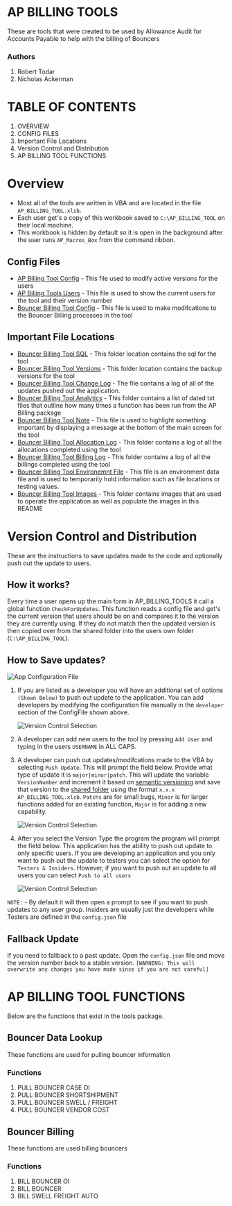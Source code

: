# AP BILLING TOOLS

These are tools that were created to be used by Allowance Audit for Accounts Payable to help with the billing of Bouncers

### Authors 
1. Robert Todar
2. Nicholas Ackerman

# TABLE OF CONTENTS 
   1. OVERVIEW
   2. CONFIG FILES
   3. Important File Locations 
   4. Version Control and Distribution
   5. AP BILLING TOOL FUNCTIONS

# Overview
 - Most all of the tools are written in VBA and are located in the file `AP_BILLING_TOOL.xlsb`.
 - Each user get's a copy of this workbook saved to `C:\AP_BILLING_TOOL` on their local machine.
 - This workbook is hidden by default so it is open in the background after the user runs `AP_Macros_Box` from the command ribbon.

## Config Files
- [AP Billing Tool Config](config.json) - This file used to modify active versions for the users
- [AP Billing Tools Users](users.json) - This file is used to show the current users for the tool and their version number
- [Bouncer Billing Tool Config](/sql/Bouncer/ConfigBouncer.json) - This file is used to make modifcations to the Bouncer Billing processes in the tool

## Important File Locations 
- [Bouncer Billing Tool SQL](sql/) - This folder location contains the sql for the tool
- [Bouncer Billing Tool Versions](versions/) - This folder location contains the backup versions for the tool
- [Bouncer Billing Tool Change Log](versions/ChangeLog.log) - The file contains a log of all of the updates pushed out the application.
- [Bouncer Billing Tool Analytics](data/analytics/) - This folder contains a list of dated txt files that outline how many times a function has been run from the AP Billing package
- [Bouncer Billing Tool Note](data/Note.txt) - This file is used to highlight something important by displaying a message at the bottom of the main screen for the tool
- [Bouncer Billing Tool Allocation Log](data/logs/AUTOMATED_ALLOCATIONS/) - This folder contains a log of all the allocations completed using the tool
- [Bouncer Billing Tool Billing Log](data/logs/AUTOMATED_BILLINGS/) - This folder contains a log of all the billings completed using the tool
- [Bouncer Billing Tool Environemnt File](.env) - This file is an environment data file and is used to temporarily hold information such as file locations or testing values.
- [Bouncer Billing Tool Images](images/) - This folder contains images that are used to operate the application as well as populate the images in this README

# Version Control and Distribution
These are the instructions to save updates made to the code and optionally push out the update to users.

## How it works?
Every time a user opens up the main form in AP_BILLING_TOOLS it call a global function `CheckForUpdates`. This function reads a config file and get's the current version that users should be on and compares it to the version they are currently using. If they do not match then the updated version is then copied over from the shared folder into the users own folder (`C:\AP_BILLING_TOOL`).

## How to Save updates?

   ![App Configuration File](https://github.com/Nackerman97/VBA_App_Framework/blob/4d414c9506ec1e4744fe8ed0536c72cb8f7a3706/images/ConfigFile.jpg)

1. If you are listed as a developer you will have an additional set of options `(Shown Below)` to push out update to the application. You can add developers by modifying the configuration file manually in the `developer` section of the ConfigFile shown above. 

   ![Version Control Selection](https://github.com/Nackerman97/VBA_App_Framework/blob/eb9c22940df8cccf71f946dfac338d3640e0d795/images/DEVELOPMENT.jpg)

2. A developer can add new users to the tool by pressing `Add User` and typing in the users `USERNAME` in ALL CAPS.
3. A developer can push out updates/modifcations made to the VBA by selecting `Push Update`. This will prompt the field below. Provide what type of update it is `major|minor|patch`. This will update the variable `VersionNumber` and increment it based on [semantic versioning](https://semver.org/) and save that version to the [shared folder](versions) using the format `x.x.x AP_BILLING_TOOL.xlsb`. `Patchs` are for small bugs, `Minor` is for larger functions added for an existing function, `Major` is for adding a new capability.

   ![Version Control Selection](https://github.com/Nackerman97/VBA_App_Framework/blob/eb9c22940df8cccf71f946dfac338d3640e0d795/images/Version_Control.jpg)

4. After you select the Version Type the program the program will prompt the field below. This application has the ability to push out update to only specific users. If you are developing an application and you only want to push out the update to testers you can select the option for `Testers & Insiders`. However, if you want to push out an update to all users you can select `Push to all users`

   ![Version Control Selection](https://github.com/Nackerman97/VBA_App_Framework/blob/eb9c22940df8cccf71f946dfac338d3640e0d795/images/VersionControlSelect.jpg)

`NOTE:` - By default it will then open a prompt to see if you want to push updates to any user group. Insiders are usually just the developers while Testers are defined in the `config.json` file


## Fallback Update
If you need to fallback to a past update. Open the `config.json` file and move the version number back to a stable version. `[WARNING: This will overwrite any changes you have made since if you are not careful]` 

# AP BILLING TOOL FUNCTIONS

Below are the functions that exist in the tools package.

## Bouncer Data Lookup
   These functions are used for pulling bouncer information 

### Functions
 1. PULL BOUNCER CASE OI
 2. PULL BOUNCER SHORTSHIPMENT
 3. PULL BOUNCER SWELL / FREIGHT
 4. PULL BOUNCER VENDOR COST

## Bouncer Billing 
   These functions are used billing bouncers

### Functions
 1. BILL BOUNCER OI
 2. BILL BOUNCER 
 3. BILL SWELL FREIGHT AUTO
